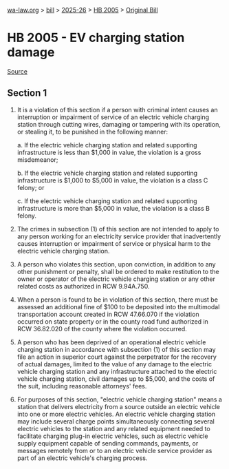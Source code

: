 [wa-law.org](/) > [bill](/bill/) > [2025-26](/bill/2025-26/) > [HB 2005](/bill/2025-26/hb/2005/) > [Original Bill](/bill/2025-26/hb/2005/1/)

# HB 2005 - EV charging station damage

[Source](http://lawfilesext.leg.wa.gov/biennium/2025-26/Pdf/Bills/House%20Bills/2005.pdf)

## Section 1
1. It is a violation of this section if a person with criminal intent causes an interruption or impairment of service of an electric vehicle charging station through cutting wires, damaging or tampering with its operation, or stealing it, to be punished in the following manner:

    a. If the electric vehicle charging station and related supporting infrastructure is less than $1,000 in value, the violation is a gross misdemeanor;

    b. If the electric vehicle charging station and related supporting infrastructure is $1,000 to $5,000 in value, the violation is a class C felony; or

    c. If the electric vehicle charging station and related supporting infrastructure is more than $5,000 in value, the violation is a class B felony.

2. The crimes in subsection (1) of this section are not intended to apply to any person working for an electricity service provider that inadvertently causes interruption or impairment of service or physical harm to the electric vehicle charging station.

3. A person who violates this section, upon conviction, in addition to any other punishment or penalty, shall be ordered to make restitution to the owner or operator of the electric vehicle charging station or any other related costs as authorized in RCW 9.94A.750.

4. When a person is found to be in violation of this section, there must be assessed an additional fine of $100 to be deposited into the multimodal transportation account created in RCW 47.66.070 if the violation occurred on state property or in the county road fund authorized in RCW 36.82.020 of the county where the violation occurred.

5. A person who has been deprived of an operational electric vehicle charging station in accordance with subsection (1) of this section may file an action in superior court against the perpetrator for the recovery of actual damages, limited to the value of any damage to the electric vehicle charging station and any infrastructure attached to the electric vehicle charging station, civil damages up to $5,000, and the costs of the suit, including reasonable attorneys' fees.

6. For purposes of this section, "electric vehicle charging station" means a station that delivers electricity from a source outside an electric vehicle into one or more electric vehicles. An electric vehicle charging station may include several charge points simultaneously connecting several electric vehicles to the station and any related equipment needed to facilitate charging plug-in electric vehicles, such as electric vehicle supply equipment capable of sending commands, payments, or messages remotely from or to an electric vehicle service provider as part of an electric vehicle's charging process.

